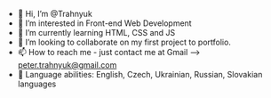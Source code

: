 - 👋 Hi, I’m @Trahnyuk
- 👀 I’m interested in Front-end Web Development 
- 🌱 I’m currently learning HTML, CSS and JS
- 💞️ I’m looking to collaborate on my first project to portfolio.
- 📫 How to reach me - just contact me at Gmail --> peter.trahnyuk@gmail.com
- 🖖 Language abilities: English, Czech, Ukrainian, Russian, Slovakian languages

<!---
Trahnyuk is a ✨ special ✨ repository because its `README.md` (this file) appears on your GitHub profile.
You can click the Preview link to take a look at your changes.
--->
